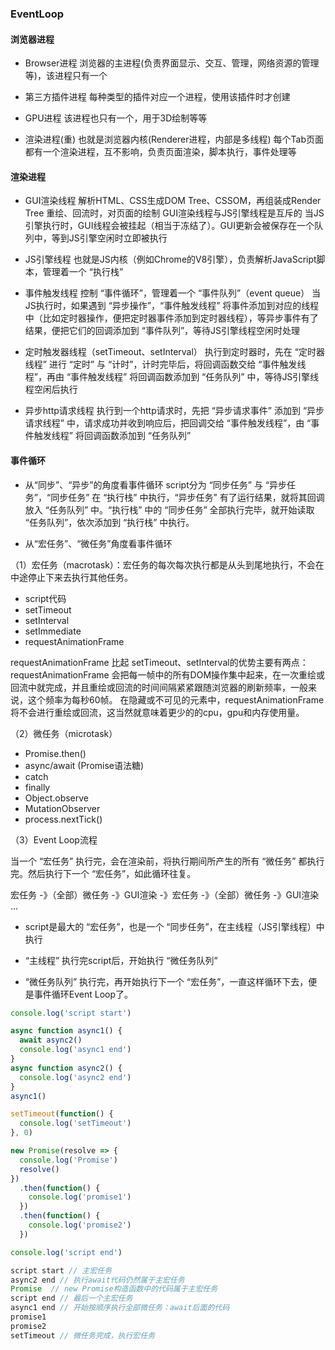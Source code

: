 ### EventLoop

#### 浏览器进程

* Browser进程
浏览器的主进程(负责界面显示、交互、管理，网络资源的管理等)，该进程只有一个

* 第三方插件进程
每种类型的插件对应一个进程，使用该插件时才创建

* GPU进程
该进程也只有一个，用于3D绘制等等

* 渲染进程(重)
也就是浏览器内核(Renderer进程，内部是多线程)
每个Tab页面都有一个渲染进程，互不影响，负责页面渲染，脚本执行，事件处理等

#### 渲染进程

* GUI渲染线程
解析HTML、CSS生成DOM Tree、CSSOM，再组装成Render Tree
重绘、回流时，对页面的绘制
GUI渲染线程与JS引擎线程是互斥的
当JS引擎执行时，GUI线程会被挂起（相当于冻结了）。GUI更新会被保存在一个队列中，等到JS引擎空闲时立即被执行

* JS引擎线程
也就是JS内核（例如Chrome的V8引擎），负责解析JavaScript脚本，管理着一个 “执行栈”

* 事件触发线程
控制 “事件循环”，管理着一个 “事件队列”（event queue）
当JS执行时，如果遇到 “异步操作”，“事件触发线程” 将事件添加到对应的线程中（比如定时器操作，便把定时器事件添加到定时器线程），等异步事件有了结果，便把它们的回调添加到 “事件队列”，等待JS引擎线程空闲时处理

* 定时触发器线程（setTimeout、setInterval）
执行到定时器时，先在 “定时器线程” 进行 “定时” 与 “计时”，计时完毕后，将回调函数交给 “事件触发线程”，再由 “事件触发线程” 将回调函数添加到 “任务队列” 中，等待JS引擎线程空闲后执行

* 异步http请求线程
执行到一个http请求时，先把 “异步请求事件” 添加到 “异步请求线程” 中，请求成功并收到响应后，把回调交给 “事件触发线程”，由 “事件触发线程” 将回调函数添加到 “任务队列”

#### 事件循环

* 从“同步”、“异步”的角度看事件循环
script分为 “同步任务” 与 “异步任务”，“同步任务” 在 “执行栈” 中执行，“异步任务” 有了运行结果，就将其回调放入 “任务队列” 中。“执行栈” 中的 “同步任务” 全部执行完毕，就开始读取 “任务队列”，依次添加到 “执行栈” 中执行。

* 从“宏任务”、“微任务”角度看事件循环

（1）宏任务（macrotask）：宏任务的每次每次执行都是从头到尾地执行，不会在中途停止下来去执行其他任务。
* script代码
* setTimeout
* setInterval
* setImmediate
* requestAnimationFrame

requestAnimationFrame 比起 setTimeout、setInterval的优势主要有两点：
requestAnimationFrame 会把每一帧中的所有DOM操作集中起来，在一次重绘或回流中就完成，并且重绘或回流的时间间隔紧紧跟随浏览器的刷新频率，一般来说，这个频率为每秒60帧。
在隐藏或不可见的元素中，requestAnimationFrame将不会进行重绘或回流，这当然就意味着更少的的cpu，gpu和内存使用量。

（2）微任务（microtask）
* Promise.then()
* async/await (Promise语法糖)
* catch
* finally
* Object.observe
* MutationObserver
* process.nextTick()

（3）Event Loop流程

当一个 “宏任务” 执行完，会在渲染前，将执行期间所产生的所有 “微任务” 都执行完。然后执行下一个 “宏任务”，如此循环往复。

宏任务 -》（全部）微任务 -》GUI渲染 -》宏任务 -》（全部）微任务 -》GUI渲染 ... 

* script是最大的 “宏任务”，也是一个 “同步任务”，在主线程（JS引擎线程）中执行

* “主线程” 执行完script后，开始执行  “微任务队列”

* “微任务队列” 执行完，再开始执行下一个 “宏任务”，一直这样循环下去，便是事件循环Event Loop了。

```js
console.log('script start')

async function async1() {
  await async2()
  console.log('async1 end')
}
async function async2() {
  console.log('async2 end')
}
async1()

setTimeout(function() {
  console.log('setTimeout')
}, 0)

new Promise(resolve => {
  console.log('Promise')
  resolve()
})
  .then(function() {
    console.log('promise1')
  })
  .then(function() {
    console.log('promise2')
  })

console.log('script end')

script start // 主宏任务
async2 end // 执行await代码仍然属于主宏任务
Promise  // new Promise构造函数中的代码属于主宏任务
script end // 最后一个主宏任务
async1 end // 开始按顺序执行全部微任务：await后面的代码
promise1
promise2
setTimeout // 微任务完成，执行宏任务
```